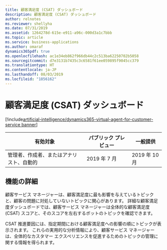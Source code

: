 ```yaml
---
title: 顧客満足度 (CSAT) ダッシュボード
description: 顧客満足度 (CSAT) ダッシュボード
author: relnotes
ms.reviewer: shellyha
ms.date: 07/31/2019
ms.assetid: 1264278d-615e-e911-a96c-000d3a1c7bbb
ms.topic: article
ms.service: business-applications
ms.author: omaraf
dynamics365pdf: true
ms.openlocfilehash: ac1e34eb862f966db44c2c513ba62250702b5058
ms.sourcegitcommit: d7e3131b7435c3c6581f61ee059895f9045cc379
ms.translationtype: HT
ms.contentlocale: ja-JP
ms.lasthandoff: 08/03/2019
ms.locfileid: "1856162"
---
```

# <a name="customer-satisfaction-csat-dashboards"></a>顧客満足度 (CSAT) ダッシュボード
[!include[artificial-intelligence/dynamics365-virtual-agent-for-customer-service banner](../includes/artificial-intelligence/dynamics365-virtual-agent-for-customer-service.md)]

| 有効対象    |  パブリック プレビュー | 一般提供 | 
| ---------- | ---------- |---------- |
|管理者、作成者、またはアナリスト、自動的|2019 年 7 月| 2019 年 10 月|






## <a name="feature-details"></a>機能の詳細
<!--feature detail start -->
顧客サービス マネージャーは、顧客満足度に最も影響を与えているトピックと、顧客の問題に対処していないトピックに関心があります。 詳細な顧客満足度ダッシュボードでは、顧客サービス マネージャーは全体的な顧客満足度 (CSAT) スコアと、そのスコアを左右するボットのトピックを確認できます。 
 
CSAT 推進要因には、指定期間における顧客満足度への影響の順にトピックが表示されます。 これらの実用的な分析情報により、顧客サービス マネージャーは、全体的なカスタマー エクスペリエンスを促進するためのトピックの管理に関する情報を得られます。
<!--feature detail end -->











